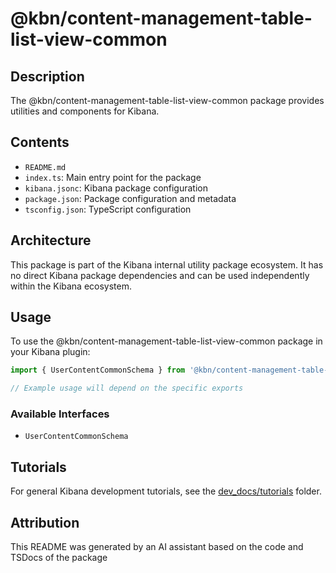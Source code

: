 # @kbn/content-management-table-list-view-common

## Description
The @kbn/content-management-table-list-view-common package provides utilities and components for Kibana.

## Contents
- `README.md`
- `index.ts`: Main entry point for the package
- `kibana.jsonc`: Kibana package configuration
- `package.json`: Package configuration and metadata
- `tsconfig.json`: TypeScript configuration

## Architecture

This package is part of the Kibana internal utility package ecosystem. It has no direct Kibana package dependencies and can be used independently within the Kibana ecosystem.
## Usage

To use the @kbn/content-management-table-list-view-common package in your Kibana plugin:

```typescript
import { UserContentCommonSchema } from '@kbn/content-management-table-list-view-common';

// Example usage will depend on the specific exports
```

### Available Interfaces
- `UserContentCommonSchema`
## Tutorials

For general Kibana development tutorials, see the [dev_docs/tutorials](./dev_docs/tutorials) folder.

## Attribution
This README was generated by an AI assistant based on the code and TSDocs of the package
